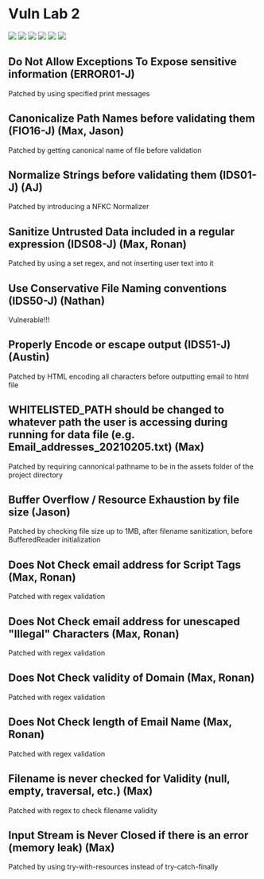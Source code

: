 # Vuln Lab 2
![](https://img.shields.io/tokei/lines/github/MaxChamberlain/vuln-lab-2)
![](https://img.shields.io/github/downloads/MaxChamberlain/vuln-lab-2/total)
![](https://img.shields.io/github/issues/MaxChamberlain/vuln-lab-2)
![](https://img.shields.io/github/last-commit/MaxChamberlain/vuln-lab-2)
![](https://img.shields.io/badge/JDK-temurin--17-brightgreen)
![](https://img.shields.io/badge/license-AAAAAA-critical)

## Do Not Allow Exceptions To Expose sensitive information (ERROR01-J)
   Patched by using specified print messages

## Canonicalize Path Names before validating them (FIO16-J)  (Max, Jason)
   Patched by getting canonical name of file before validation

## Normalize Strings before validating them (IDS01-J)  (AJ)
   Patched by introducing a NFKC Normalizer


## Sanitize Untrusted Data included in a regular expression (IDS08-J)  (Max, Ronan)
   Patched by using a set regex, and not inserting user text into it


## Use Conservative File Naming conventions (IDS50-J)  (Nathan)
   Vulnerable!!!


## Properly Encode or escape output (IDS51-J)  (Austin)
   Patched by HTML encoding all characters before outputting email to html file


## WHITELISTED_PATH should be changed to whatever path the user is accessing during running for data file (e.g. Email_addresses_20210205.txt)  (Max)
   Patched by requiring cannonical pathname to be in the assets folder of the project directory


## Buffer Overflow / Resource Exhaustion by file size  (Jason)
   Patched by checking file size up to 1MB, after filename sanitization, before BufferedReader initialization


## Does Not Check email address for Script Tags  (Max, Ronan)
   Patched with regex validation


## Does Not Check email address for unescaped "Illegal" Characters  (Max, Ronan)
   Patched with regex validation


## Does Not Check validity of Domain  (Max, Ronan)
   Patched with regex validation


## Does Not Check length of Email Name  (Max, Ronan)
   Patched with regex validation


## Filename is never checked for Validity (null, empty, traversal, etc.)  (Max)
   Patched with regex to check filename validity


## Input Stream is Never Closed if there is an error (memory leak)  (Max)
   Patched by using try-with-resources instead of try-catch-finally
